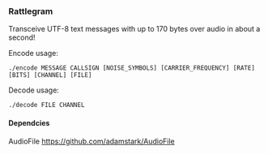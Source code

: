 
### Rattlegram

Transceive UTF-8 text messages with up to 170 bytes over audio in about a second!

Encode usage:
```
./encode MESSAGE CALLSIGN [NOISE_SYMBOLS] [CARRIER_FREQUENCY] [RATE] [BITS] [CHANNEL] [FILE]
```

Decode usage:
```
./decode FILE CHANNEL
```
#### Dependcies
AudioFile https://github.com/adamstark/AudioFile
